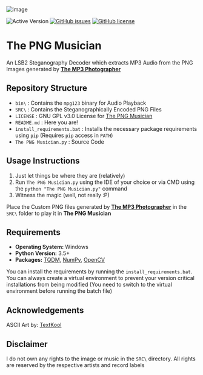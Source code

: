 ![image](https://user-images.githubusercontent.com/51400137/183271112-234bc214-c38f-43aa-8267-f473f56182f4.png)

![Active Version](https://img.shields.io/badge/version-v2022.07.19-blue)
[![GitHub issues](https://img.shields.io/github/issues/SagarDevAchar/ThePNGMusician)](https://github.com/SagarDevAchar/ThePNGMusician/issues)
[![GitHub license](https://img.shields.io/github/license/SagarDevAchar/ThePNGMusician)](https://github.com/SagarDevAchar/ThePNGMusician/blob/main/LICENSE)

<!--
<p align="center">
  <a href="https://github.com/SagarDevAchar/ThePNGMusician">
    <img align="center" src="https://img.shields.io/badge/version-v2022.07.19-blue" />
  </a>
  <a href="https://github.com/SagarDevAchar/ThePNGMusician/issues">
    <img align="center" src="https://img.shields.io/github/license/SagarDevAchar/ThePNGMusician" />
  </a>
  <a href="https://github.com/SagarDevAchar/ThePNGMusician/blob/main/LICENSE">
    <img align="center" src="https://img.shields.io/github/license/SagarDevAchar/ThePNGMusician" />
  </a>
</p>
-->

# The PNG Musician

An LSB2 Steganography Decoder which extracts MP3 Audio from the PNG Images generated by [**The MP3 Photographer**](https://github.com/SagarDevAchar/TheMP3Photographer)

## Repository Structure

- `bin\` : Contains the `mpg123` binary for Audio Playback
- `SRC\` : Contains the Steganographically Encoded PNG Files
- `LICENSE` : GNU GPL v3.0 License for [The PNG Musician](https://github.com/SagarDevAchar/ThePNGMusician)
- `README.md` : Here you are!
- `install_requirements.bat` : Installs the necessary package requirements using `pip` (Requires `pip` access in `PATH`)
- `The PNG Musician.py` : Source Code

## Usage Instructions

1. Just let things be where they are (relatively)
1. Run `The PNG Musician.py` using the IDE of your choice or via CMD using the `python "The PNG Musician.py"` command
1. Witness the magic (well, not really :P)

Place the Custom PNG files generated by [**The MP3 Photographer**](https://github.com/SagarDevAchar/TheMP3Photographer) in the `SRC\` folder to play it in **The PNG Musician**

## Requirements

- **Operating System:** Windows
- **Python Version:** 3.5+
- **Packages:** [TQDM](https://tqdm.github.io/), [NumPy](https://numpy.org/), [OpenCV](https://opencv.org/)

You can install the requirements by running the `install_requirements.bat`. You can always create a virtual environment to prevent your version critical installations from being modified (You need to switch to the virtual environment before running the batch file)

## Acknowledgements

ASCII Art by: [TextKool](https://textkool.com/en)

## Disclaimer

I do not own any rights to the image or music in the `SRC\` directory. All rights are reserved by the respective artists and record labels
